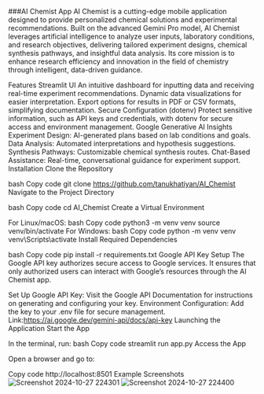 ###AI Chemist App
AI Chemist is a cutting-edge mobile application designed to provide personalized chemical solutions and experimental recommendations. Built on the advanced Gemini Pro model, AI Chemist leverages artificial intelligence to analyze user inputs, laboratory conditions, and research objectives, delivering tailored experiment designs, chemical synthesis pathways, and insightful data analysis. Its core mission is to enhance research efficiency and innovation in the field of chemistry through intelligent, data-driven guidance.

Features
Streamlit UI
An intuitive dashboard for inputting data and receiving real-time experiment recommendations.
Dynamic data visualizations for easier interpretation.
Export options for results in PDF or CSV formats, simplifying documentation.
Secure Configuration (dotenv)
Protect sensitive information, such as API keys and credentials, with dotenv for secure access and environment management.
Google Generative AI Insights
Experiment Design: AI-generated plans based on lab conditions and goals.
Data Analysis: Automated interpretations and hypothesis suggestions.
Synthesis Pathways: Customizable chemical synthesis routes.
Chat-Based Assistance: Real-time, conversational guidance for experiment support.
Installation
Clone the Repository

bash
Copy code
git clone https://github.com/tanukhatiyan/AI_Chemist
Navigate to the Project Directory

bash
Copy code
cd AI_Chemist
Create a Virtual Environment

For Linux/macOS:
bash
Copy code
python3 -m venv venv
source venv/bin/activate
For Windows:
bash
Copy code
python -m venv venv
venv\Scripts\activate
Install Required Dependencies

bash
Copy code
pip install -r requirements.txt
Google API Key Setup
The Google API key authorizes secure access to Google services. It ensures that only authorized users can interact with Google’s resources through the AI Chemist app.

Set Up Google API Key: Visit the Google API Documentation for instructions on generating and configuring your key.
Environment Configuration: Add the key to your .env file for secure management.
Link:https://ai.google.dev/gemini-api/docs/api-key
Launching the Application
Start the App

In the terminal, run:
bash
Copy code
streamlit run app.py
Access the App

Open a browser and go to:

Copy code
http://localhost:8501
Example Screenshots
![Screenshot 2024-10-27 224301](https://github.com/user-attachments/assets/9a33376d-12b0-4e8b-ac56-02c4944ff68a)
![Screenshot 2024-10-27 224400](https://github.com/user-attachments/assets/545e69ac-7e49-4714-b071-e8d0a1adb801)

